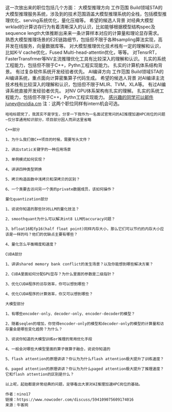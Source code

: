 这一次放出来的职位包括几个方面：
大模型推理方向
工作范围
Build领域STA的大模型推理服务系统，涉及到的技术范围涵盖大模型推理系统的全栈，包括模型推理优化、serving系统优化，量化压缩等。
希望的候选人背景
对经典大模型wrklad的计算访存行为有着清晰深入的认识，比如能够根据模型结构spec及sequence length大体推断出来来一条计算样本对应的计算量和理论显存需求。
熟悉大模型推理场景的E2E链路细节，包括但不限于各种sampling算法实现，高并发在线服务，向量数据库等。
对大模型推理优化技术栈有一定的理解和认识，比如K-V cache优化，Fused Multi-head-attentin优化，等等。
对TensrRT，FasterTransfrmer等NV主流推理优化工具有比较深入的理解和认识。
扎实的系统工程能力，包括但不限于C++，Pythn工程实现能力。
扎实的计算机体系结构背景。
有过复杂软件系统开发经验者优先。
AI编译方向
工作范围
Build领域STA的AI编译系统，重点面向计算密集算子代码生成。
希望的候选人背景
对AI编译主流技术栈有比较深入的理解和认识，包括但不限于MLIR、TVM，XLA等。
有过AI编译系统直接开发经验者优先。
对NV GPU体系架构有扎实的理解。
扎实的系统工程能力，包括但不限于C++，Pythn工程实现能力。
感兴趣的同学可以邮件juney@nvidia.cm
注：这两个职位同样有intern机会可选。

~~~
哈哈标题党了，我其实不是学生，分享一下我作为一名面试官常问的AI推理加速HPC岗位的问题~仅分享通用知识部分，项目部分因人而异这里省略

C++部分

1、为什么我们做C++项目的时候，需要写头文件？

2、讲出static关键字的一种应用场景

3、单例模式如何实现？

4、讲讲四种类型转换

5、拷贝构造函数中浅拷贝和深拷贝的区别？

6、一个类要去访问另一个类的private数据成员，该如何操作？

量化quantization部分

1、说说你知道的那些针对LLM的量化技法？

2、smoothquant为什么可以解决int8 LLM的accuracy问题？

3、bfloat16和fp16(half float point)同样内存大小，那么它们可以节约的内存大小应该是一样的吗？他们的优缺点主要有哪些？

4、量化怎么平衡精度和速度？

CUDA部分

1、讲讲shared memory bank conflict的发生场景？以及你能想到哪些解决方案？

2、CUDA里面如何分配GPU显存？为什么里面的参数是二级指针？

3、优化CUDA程序的访存效率，你可以想到哪些？

4、优化CUDA程序的计算效率，你又可以想到哪些？

大模型部分

1、有哪些encoder-only、decoder-only、encoder-decoder的模型？

2、随着seqlen的增加，你觉得encoder-only的模型和decoder-only的模型的计算量和访存量会是哪些变化趋势？为什么？

3、说说你知道的大模型训练or推理的常用优化手段

4、一般会对哪些大模型里面的算子做算子融合，说说你知道的

5、flash attention的原理讲讲？你认为为什么flash attention极大提升了训练速度？

6、paged attention的原理讲讲？你认为为什么paged attention极大提升了推理速度？它和flash attention的区别是什么？

以上呢，起始都是非常经典的问题，足够看出大家对AI推理加速HPC岗位的基础。

作者：nino17
链接：https://www.nowcoder.com/discuss/594109075609174016
来源：牛客网
~~~